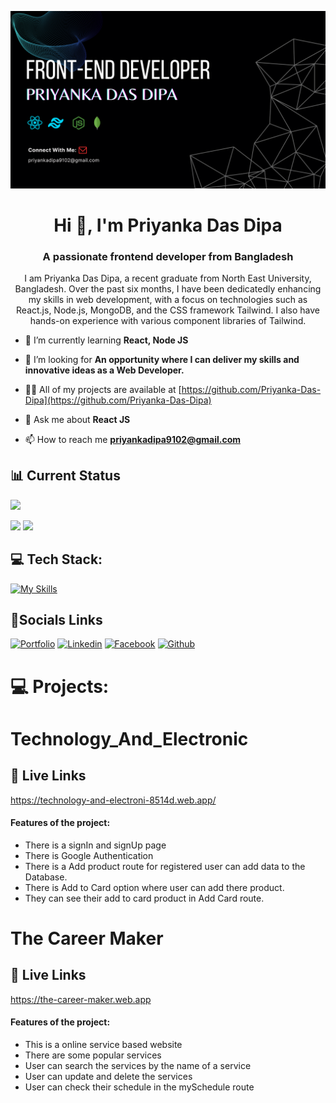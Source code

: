 ![Alt Text](assests/banner_image.png)

<h1 align="center">Hi 👋, I'm Priyanka Das Dipa</h1>
<h3 align="center">A passionate frontend developer from Bangladesh</h3>
<p align="center">I am Priyanka Das Dipa, a recent graduate from North East University, Bangladesh. Over the past six months, I have been dedicatedly enhancing my skills in web development, with a focus on technologies such as React.js, Node.js, MongoDB, and the CSS framework Tailwind. I also have hands-on experience with various component libraries of Tailwind.</p>


- 🌱 I’m currently learning **React, Node JS**

- 🤝 I’m looking for  **An opportunity where I can deliver my skills and innovative ideas as a Web Developer.**

- 👨‍💻 All of my projects are available at [https://github.com/Priyanka-Das-Dipa](https://github.com/Priyanka-Das-Dipa)

- 💬 Ask me about **React JS**

- 📫 How to reach me **priyankadipa9102@gmail.com**

## 📊 Current Status
![](http://github-profile-summary-cards.vercel.app/api/cards/profile-details?username=Priyanka-Das-Dipa&theme=dark)

![](http://github-profile-summary-cards.vercel.app/api/cards/repos-per-language?username=Priyanka-Das-Dipa&theme=dark)        ![](http://github-profile-summary-cards.vercel.app/api/cards/stats?username=Priyanka-Das-Dipa&theme=dark)   


## 💻 Tech Stack:

[![My Skills](https://skillicons.dev/icons?i=js,html,css,firebase,git,github,mongodb,tailwind,vercel,vite,nodejs)](https://skillicons.dev)


## 🔗Socials Links
[![Portfolio](https://img.shields.io/badge/my_portfolio-000?style=for-the-badge&logo=ko-fi&logoColor=white)](https://priyanka-das-dipa.github.io/PriyankaDasDipa/)
[![Linkedin](https://img.shields.io/badge/linkedin-0A66C2?style=for-the-badge&logo=linkedin&logoColor=white)](https://www.linkedin.com/in/priyanka-das-dipa-58327b285/)
[![Facebook](https://img.shields.io/badge/facebook-1DA1F2?style=for-the-badge&logo=facebook&logoColor=white)](https://www.facebook.com/priyankadas.dipa.7/)
[![Github](https://img.shields.io/badge/github-1A1F5?style=for-the-badge&logo=github&logoColor=white)](https://github.com/Priyanka-Das-Dipa)


# 💻 Projects:
# Technology_And_Electronic
🔗 Live Links
---------------------------
https://technology-and-electroni-8514d.web.app/

#### Features of the project:
- There is a signIn and signUp page
- There is Google Authentication
- There is a Add product route for registered  user can add data to the Database.
- There is Add to Card option where user can add there product.
- They can see their add to card product in Add Card route.

# The Career Maker
🔗 Live Links
---------------------------
https://the-career-maker.web.app
#### Features of the project:
- This is a online service based website
- There are some popular services
- User can search the services by the name of a service
- User can update and delete the services
- User can check their schedule in the mySchedule route

